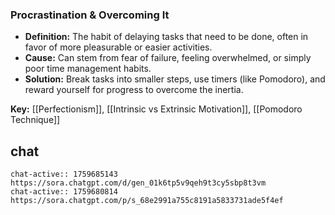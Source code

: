 ### Procrastination & Overcoming It

- **Definition:** The habit of delaying tasks that need to be done, often in favor of more pleasurable or easier activities.
- **Cause:** Can stem from fear of failure, feeling overwhelmed, or simply poor time management habits.
- **Solution:** Break tasks into smaller steps, use timers (like Pomodoro), and reward yourself for progress to overcome the inertia.

**Key:** [[Perfectionism]], [[Intrinsic vs Extrinsic Motivation]], [[Pomodoro Technique]]

## chat
```smart-chatgpt
chat-active:: 1759685143 https://sora.chatgpt.com/d/gen_01k6tp5v9qeh9t3cy5sbp8t3vm
chat-active:: 1759680814 https://sora.chatgpt.com/p/s_68e2991a755c8191a5833731ade5f4ef
```
